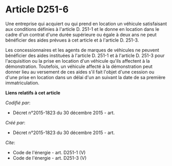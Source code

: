 # Article D251-6

Une entreprise qui acquiert ou qui prend en location un véhicule satisfaisant aux conditions définies à l'article D. 251-1 et
le donne en location dans le cadre d'un contrat d'une durée supérieure ou égale à deux ans ne peut bénéficier des aides
prévues à cet article et à l'article D. 251-3. 

Les concessionnaires et les agents de marques de véhicules ne peuvent bénéficier des aides instituées à l'article D. 251-1 et
à l'article D. 251-3 pour l'acquisition ou la prise en location d'un véhicule qu'ils affectent à la démonstration. Toutefois,
un véhicule affecté à la démonstration peut donner lieu au versement de ces aides s'il fait l'objet d'une cession ou d'une
prise en location dans un délai d'un an suivant la date de sa première immatriculation.

**Liens relatifs à cet article**

_Codifié par_:

  - Décret n°2015-1823 du 30 décembre 2015 - art.

_Créé par_:

  - Décret n°2015-1823 du 30 décembre 2015 - art.

_Cite_:

  - Code de l'énergie - art. D251-1 (V)
  - Code de l'énergie - art. D251-3 (V)

